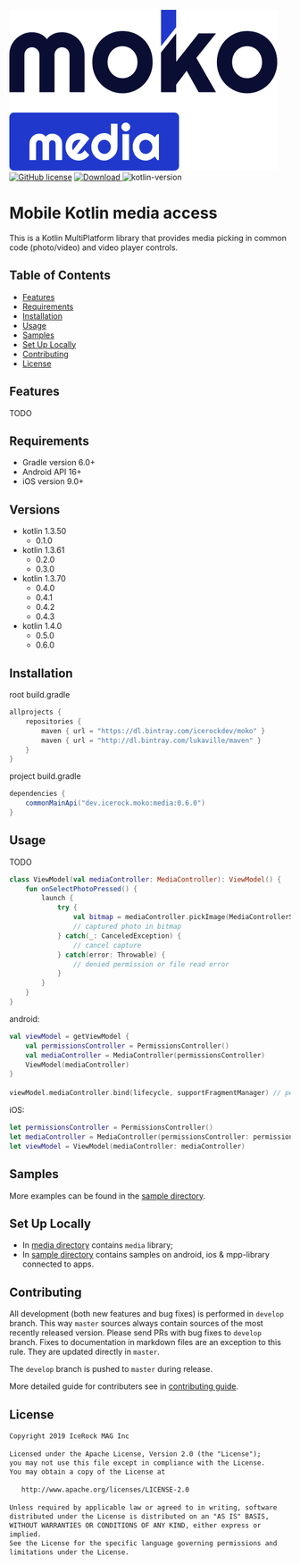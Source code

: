 ![moko-media](img/logo.png)  
[![GitHub license](https://img.shields.io/badge/license-Apache%20License%202.0-blue.svg?style=flat)](http://www.apache.org/licenses/LICENSE-2.0) [![Download](https://api.bintray.com/packages/icerockdev/moko/moko-media/images/download.svg) ](https://bintray.com/icerockdev/moko/moko-media/_latestVersion) ![kotlin-version](https://img.shields.io/badge/kotlin-1.4.0-orange)

# Mobile Kotlin media access
This is a Kotlin MultiPlatform library that provides media picking in common code (photo/video) and video player controls. 

## Table of Contents
- [Features](#features)
- [Requirements](#requirements)
- [Installation](#installation)
- [Usage](#usage)
- [Samples](#samples)
- [Set Up Locally](#set-up-locally)
- [Contributing](#contributing)
- [License](#license)

## Features
TODO

## Requirements
- Gradle version 6.0+
- Android API 16+
- iOS version 9.0+

## Versions
- kotlin 1.3.50
  - 0.1.0
- kotlin 1.3.61
  - 0.2.0
  - 0.3.0
- kotlin 1.3.70
  - 0.4.0
  - 0.4.1
  - 0.4.2
  - 0.4.3
- kotlin 1.4.0
  - 0.5.0
  - 0.6.0

## Installation
root build.gradle  
```groovy
allprojects {
    repositories {
        maven { url = "https://dl.bintray.com/icerockdev/moko" }
        maven { url = "http://dl.bintray.com/lukaville/maven" }
    }
}
```

project build.gradle
```groovy
dependencies {
    commonMainApi("dev.icerock.moko:media:0.6.0")
}
```

## Usage
TODO

```kotlin
class ViewModel(val mediaController: MediaController): ViewModel() {
    fun onSelectPhotoPressed() {
        launch {
            try {
                val bitmap = mediaController.pickImage(MediaControllerSource.CAMERA)
                // captured photo in bitmap
            } catch(_: CanceledException) {
                // cancel capture
            } catch(error: Throwable) {
                // denied permission or file read error
            }
        }
    }
}
```
android:
```kotlin
val viewModel = getViewModel {
    val permissionsController = PermissionsController()
    val mediaController = MediaController(permissionsController)
    ViewModel(mediaController)
}

viewModel.mediaController.bind(lifecycle, supportFragmentManager) // permissioncController bind automatically
```
iOS:
```swift
let permissionsController = PermissionsController()
let mediaController = MediaController(permissionsController: permissionsController, viewController: self)
let viewModel = ViewModel(mediaController: mediaController)
```

## Samples
More examples can be found in the [sample directory](sample).

## Set Up Locally 
- In [media directory](media) contains `media` library;
- In [sample directory](sample) contains samples on android, ios & mpp-library connected to apps.

## Contributing
All development (both new features and bug fixes) is performed in `develop` branch. This way `master` sources always contain sources of the most recently released version. Please send PRs with bug fixes to `develop` branch. Fixes to documentation in markdown files are an exception to this rule. They are updated directly in `master`.

The `develop` branch is pushed to `master` during release.

More detailed guide for contributers see in [contributing guide](CONTRIBUTING.md).

## License
        
    Copyright 2019 IceRock MAG Inc
    
    Licensed under the Apache License, Version 2.0 (the "License");
    you may not use this file except in compliance with the License.
    You may obtain a copy of the License at
    
       http://www.apache.org/licenses/LICENSE-2.0
    
    Unless required by applicable law or agreed to in writing, software
    distributed under the License is distributed on an "AS IS" BASIS,
    WITHOUT WARRANTIES OR CONDITIONS OF ANY KIND, either express or implied.
    See the License for the specific language governing permissions and
    limitations under the License.
